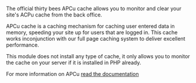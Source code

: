 The official thirty bees APCu cache allows you to monitor and clear your site's ACPu cache from the back office.

APCu cache is a caching mechanism for caching user entered data in memory, speeding your site up for users that are logged in. This cache works inconjunction with our full page caching system to deliver excellent performance.

This module does not install any type of cache, it only allows you to monitor the cache on your server if it is installed in PHP already.

For more information on APCu <a href="http://php.net/manual/en/book.apcu.php" target="_blank">read the documentation</a>